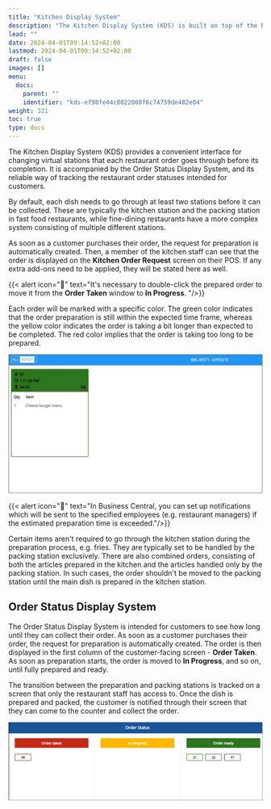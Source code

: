 ```yaml
---
title: "Kitchen Display System"
description: "The Kitchen Display System (KDS) is built on top of the NP Restaurant module to provide convenient interface for changing virtual stations that each restaurant order goes through before its completion."
lead: ""
date: 2024-04-01T09:14:52+02:00
lastmod: 2024-04-01T09:14:52+02:00
draft: false
images: []
menu:
  docs:
    parent: ""
    identifier: "kds-ef98fe44c8022008f6c74759de482e04"
weight: 321
toc: true
type: docs
---
```


The Kitchen Display System (KDS) provides a convenient interface for changing virtual stations that each restaurant order goes through before its completion. It is accompanied by the Order Status Display System, and its reliable way of tracking the restaurant order statuses intended for customers.

By default, each dish needs to go through at least two stations before it can be collected. These are typically the kitchen station and the packing station in fast food restaurants, while fine-dining restaurants have a more complex system consisting of multiple different stations.

As soon as a customer purchases their order, the request for preparation is automatically created. Then, a member of the kitchen staff can see that the order is displayed on the **Kitchen Order Request** screen on their POS. If any extra add-ons need to be applied, they will be stated here as well.  

{{< alert icon="📝" text="It's necessary to double-click the prepared order to move it from the <b>Order Taken</b> window to <b>In Progress</b>. "/>}}

Each order will be marked with a specific color. The green color indicates that the order preparation is still within the expected time frame, whereas the yellow color indicates the order is taking a bit longer than expected to be completed. The red color implies that the order is taking too long to be prepared. 

![kds_staff](Images/kds_staff.png)

{{< alert icon="📝" text="In Business Central, you can set up notifications which will be sent to the specified employees (e.g. restaurant managers) if the estimated preparation time is exceeded."/>}}

Certain items aren't required to go through the kitchen station during the preparation process, e.g. fries. They are typically set to be handled by the packing station exclusively. There are also combined orders, consisting of both the articles prepared in the kitchen and the articles handled only by the packing station. In such cases, the order shouldn't be moved to the packing station until the main dish is prepared in the kitchen station.

## Order Status Display System

The Order Status Display System is intended for customers to see how long until they can collect their order. As soon as a customer purchases their order, the request for preparation is automatically created. The order is then displayed in the first column of the customer-facing screen - **Order Taken**. As soon as preparation starts, the order is moved to **In Progress**, and so on, until fully prepared and ready.

The transition between the preparation and packing stations is tracked on a screen that only the restaurant staff has access to. Once the dish is prepared and packed, the customer is notified through their screen that they can come to the counter and collect the order. 

![kds_customer](Images/kds_customer.png)

